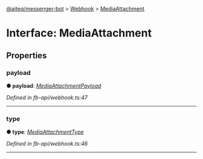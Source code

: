 [@aiteq/messenger-bot](../README.md) > [Webhook](../modules/webhook.md) > [MediaAttachment](../interfaces/webhook.mediaattachment.md)



# Interface: MediaAttachment


## Properties
<a id="payload"></a>

###  payload

**●  payload**:  *[MediaAttachmentPayload](webhook.mediaattachmentpayload.md)* 

*Defined in fb-api/webhook.ts:47*





___

<a id="type"></a>

###  type

**●  type**:  *[MediaAttachmentType](../modules/webhook.md#mediaattachmenttype)* 

*Defined in fb-api/webhook.ts:46*





___


